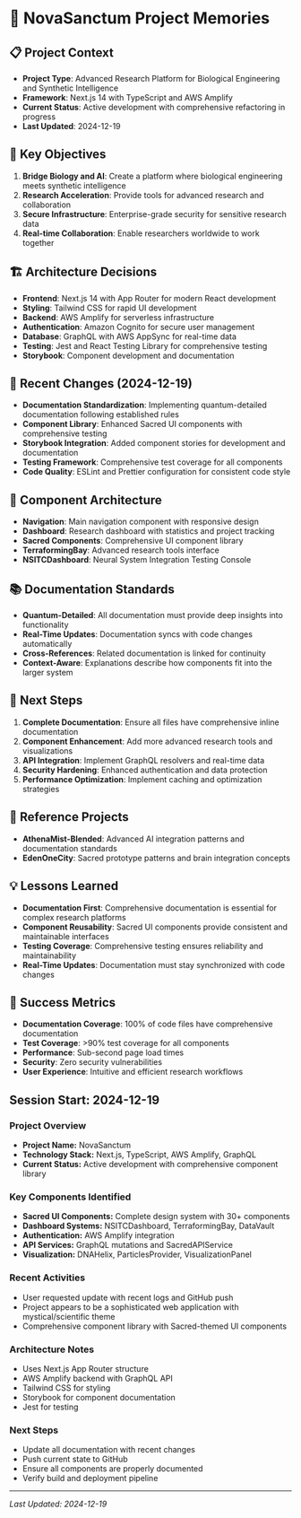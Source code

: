 # 🧠 NovaSanctum Project Memories

## 📋 Project Context

- **Project Type**: Advanced Research Platform for Biological Engineering and Synthetic Intelligence
- **Framework**: Next.js 14 with TypeScript and AWS Amplify
- **Current Status**: Active development with comprehensive refactoring in progress
- **Last Updated**: 2024-12-19

## 🎯 Key Objectives

1. **Bridge Biology and AI**: Create a platform where biological engineering meets synthetic intelligence
2. **Research Acceleration**: Provide tools for advanced research and collaboration
3. **Secure Infrastructure**: Enterprise-grade security for sensitive research data
4. **Real-time Collaboration**: Enable researchers worldwide to work together

## 🏗️ Architecture Decisions

- **Frontend**: Next.js 14 with App Router for modern React development
- **Styling**: Tailwind CSS for rapid UI development
- **Backend**: AWS Amplify for serverless infrastructure
- **Authentication**: Amazon Cognito for secure user management
- **Database**: GraphQL with AWS AppSync for real-time data
- **Testing**: Jest and React Testing Library for comprehensive testing
- **Storybook**: Component development and documentation

## 🔄 Recent Changes (2024-12-19)

- **Documentation Standardization**: Implementing quantum-detailed documentation following established rules
- **Component Library**: Enhanced Sacred UI components with comprehensive testing
- **Storybook Integration**: Added component stories for development and documentation
- **Testing Framework**: Comprehensive test coverage for all components
- **Code Quality**: ESLint and Prettier configuration for consistent code style

## 🧩 Component Architecture

- **Navigation**: Main navigation component with responsive design
- **Dashboard**: Research dashboard with statistics and project tracking
- **Sacred Components**: Comprehensive UI component library
- **TerraformingBay**: Advanced research tools interface
- **NSITCDashboard**: Neural System Integration Testing Console

## 📚 Documentation Standards

- **Quantum-Detailed**: All documentation must provide deep insights into functionality
- **Real-Time Updates**: Documentation syncs with code changes automatically
- **Cross-References**: Related documentation is linked for continuity
- **Context-Aware**: Explanations describe how components fit into the larger system

## 🚀 Next Steps

1. **Complete Documentation**: Ensure all files have comprehensive inline documentation
2. **Component Enhancement**: Add more advanced research tools and visualizations
3. **API Integration**: Implement GraphQL resolvers and real-time data
4. **Security Hardening**: Enhanced authentication and data protection
5. **Performance Optimization**: Implement caching and optimization strategies

## 🔗 Reference Projects

- **AthenaMist-Blended**: Advanced AI integration patterns and documentation standards
- **EdenOneCity**: Sacred prototype patterns and brain integration concepts

## 💡 Lessons Learned

- **Documentation First**: Comprehensive documentation is essential for complex research platforms
- **Component Reusability**: Sacred UI components provide consistent and maintainable interfaces
- **Testing Coverage**: Comprehensive testing ensures reliability and maintainability
- **Real-Time Updates**: Documentation must stay synchronized with code changes

## 🎯 Success Metrics

- **Documentation Coverage**: 100% of code files have comprehensive documentation
- **Test Coverage**: >90% test coverage for all components
- **Performance**: Sub-second page load times
- **Security**: Zero security vulnerabilities
- **User Experience**: Intuitive and efficient research workflows

## Session Start: 2024-12-19

### Project Overview

- **Project Name:** NovaSanctum
- **Technology Stack:** Next.js, TypeScript, AWS Amplify, GraphQL
- **Current Status:** Active development with comprehensive component library

### Key Components Identified

- **Sacred UI Components:** Complete design system with 30+ components
- **Dashboard Systems:** NSITCDashboard, TerraformingBay, DataVault
- **Authentication:** AWS Amplify integration
- **API Services:** GraphQL mutations and SacredAPIService
- **Visualization:** DNAHelix, ParticlesProvider, VisualizationPanel

### Recent Activities

- User requested update with recent logs and GitHub push
- Project appears to be a sophisticated web application with mystical/scientific theme
- Comprehensive component library with Sacred-themed UI components

### Architecture Notes

- Uses Next.js App Router structure
- AWS Amplify backend with GraphQL API
- Tailwind CSS for styling
- Storybook for component documentation
- Jest for testing

### Next Steps

- Update all documentation with recent changes
- Push current state to GitHub
- Ensure all components are properly documented
- Verify build and deployment pipeline

---

_Last Updated: 2024-12-19_
